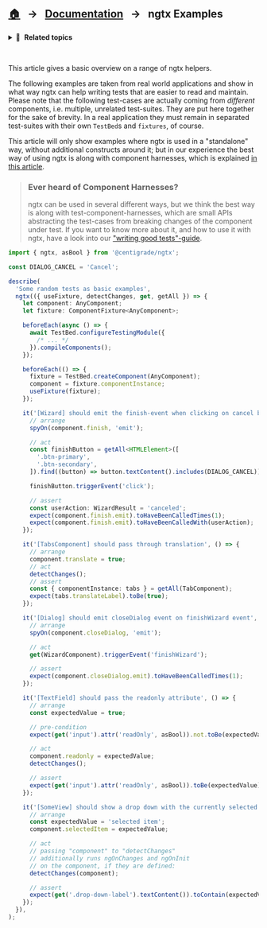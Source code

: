 ## [🏠][home] &nbsp; → &nbsp; [Documentation][api] &nbsp; → &nbsp; **ngtx Examples**

<details>
  <summary>🧭 &nbsp;<b>Related topics</b></summary>

> ### First Steps
>
> For those who are new to Angular application testing with ngtx, we recommend to start with the [first steps article][firststeps]. After this article you should be good to go with the examples in this article. This article primarily targets developers that already know ngtx or at least have experience with writing Angular tests.
>
> ### Declarative Testing API
>
> Formal documentation of ngtx' [declarative testing api][declarativetests] helping you to write beautiful, simple and robust tests.
>
> ### Feature Overview
>
> You may want to visit our [feature overview page][features] listing some helpers, to quickly explore how ngtx can support you.

---

</details>

&nbsp;

This article gives a basic overview on a range of ngtx helpers.

The following examples are taken from real world applications and show in what way ngtx can help writing tests that are easier to read and maintain. Please note that the following test-cases are actually coming from _different_ components, i.e. multiple, unrelated test-suites. They are put here together for the sake of brevity. In a real application they must remain in separated test-suites with their own `TestBed`s and `fixtures`, of course.

This article will only show examples where ngtx is used in a "standalone" way, without additional constructs around it; but in our experience the best way of using ngtx is along with component harnesses, which is explained [in this article][good-tests].

> ### Ever heard of Component Harnesses?
>
> ngtx can be used in several different ways, but we think the best way is along with test-component-harnesses, which are small APIs abstracting the test-cases from breaking changes of the component under test. If you want to know more about it, and how to use it with ngtx, have a look into our ["writing good tests"-guide][good-tests].

```ts
import { ngtx, asBool } from '@centigrade/ngtx';

const DIALOG_CANCEL = 'Cancel';

describe(
  'Some random tests as basic examples',
  ngtx(({ useFixture, detectChanges, get, getAll }) => {
    let component: AnyComponent;
    let fixture: ComponentFixture<AnyComponent>;

    beforeEach(async () => {
      await TestBed.configureTestingModule({
        /* ... */
      }).compileComponents();
    });

    beforeEach(() => {
      fixture = TestBed.createComponent(AnyComponent);
      component = fixture.componentInstance;
      useFixture(fixture);
    });

    it('[Wizard] should emit the finish-event when clicking on cancel button', () => {
      // arrange
      spyOn(component.finish, 'emit');

      // act
      const finishButton = getAll<HTMLElement>([
        '.btn-primary',
        '.btn-secondary',
      ]).find((button) => button.textContent().includes(DIALOG_CANCEL));

      finishButton.triggerEvent('click');

      // assert
      const userAction: WizardResult = 'canceled';
      expect(component.finish.emit).toHaveBeenCalledTimes(1);
      expect(component.finish.emit).toHaveBeenCalledWith(userAction);
    });

    it('[TabsComponent] should pass through translation', () => {
      // arrange
      component.translate = true;
      // act
      detectChanges();
      // assert
      const { componentInstance: tabs } = getAll(TabComponent);
      expect(tabs.translateLabel).toBe(true);
    });

    it('[Dialog] should emit closeDialog event on finishWizard event', () => {
      // arrange
      spyOn(component.closeDialog, 'emit');

      // act
      get(WizardComponent).triggerEvent('finishWizard');

      // assert
      expect(component.closeDialog.emit).toHaveBeenCalledTimes(1);
    });

    it('[TextField] should pass the readonly attribute', () => {
      // arrange
      const expectedValue = true;

      // pre-condition
      expect(get('input').attr('readOnly', asBool)).not.toBe(expectedValue);

      // act
      component.readonly = expectedValue;
      detectChanges();

      // assert
      expect(get('input').attr('readOnly', asBool)).toBe(expectedValue);
    });

    it('[SomeView] should show a drop down with the currently selected item', () => {
      // arrange
      const expectedValue = 'selected item';
      component.selectedItem = expectedValue;

      // act
      // passing "component" to "detectChanges"
      // additionally runs ngOnChanges and ngOnInit
      // on the component, if they are defined:
      detectChanges(component);

      // assert
      expect(get('.drop-down-label').textContent()).toContain(expectedValue);
    });
  }),
);
```

[api]: ./DOCUMENTATION.md
[declarativetests]: ./DECLARATIVE_TEST_API.md
[features]: ./FEATURES.md
[firststeps]: ./FIRST_STEPS.md
[good-tests]: ./GOOD_TESTS.md
[home]: ../README.md
